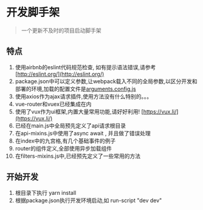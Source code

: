 # 开发脚手架

> 一个更新不及时的项目启动脚手架

## 特点
1. 使用airbnb的eslint代码规范检查, 如有提示语法错误,请参考 [http://eslint.org/](http://eslint.org/)
2. package.json中可以定义参数,让webpack载入不同的全局参数,以区分开发和部署的环境,加载的配置文件是[arguments.config.js](arguments.config.js)
3. 使用axios作为ajax请求插件,使用方法没有什么特别的。。。
5. vue-router和vuex已经集成在内
6. 使用了vux作为ui框架,内置大量常用功能,请好好利用! [https://vux.li/](https://vux.li/)
7. 已经在main.js中全局预先定义了api请求根目录
7. 在api-mixins.js中使用了async await , 并且做了错误处理
8. 在index中的九宫格,有几个基础事件的例子
9. router的组件定义,全部使用异步加载组件
10. 在filters-mixins.js中,已经预先定义了一些常用的方法

## 开始开发
1. 根目录下执行 yarn install
2. 根据package.json执行开发环境启动,如 run-script "dev dev"


